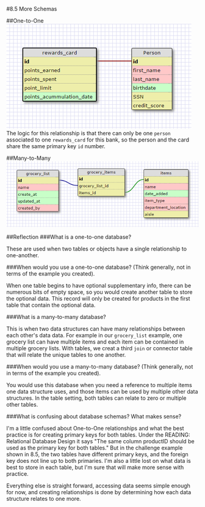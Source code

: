 #8.5 More Schemas

##One-to-One
![one-to-one](./imgs/one-to-one.png)
The logic for this relationship is that there can only be one `person` associated to one `rewards_card` for this bank, so the person and the card share the same primary key `id` number.

##Many-to-Many
![many-to-many](./imgs/many-to-many.png)

##Reflection
###What is a one-to-one database?

These are used when two tables or objects have a single relationship to one-another.  

###When would you use a one-to-one database? (Think generally, not in terms of the example you created).

When one table begins to have optional supplementary info, there can be numerous bits of empty space, so you would create another table to store the optional data. This record will only be created for products in the first table that contain the optional data.

###What is a many-to-many database?

This is when two data structures can have many relationships between each other's data data. For example in our `grocery_list` example, one grocery list can have multiple items and each item can be contained in multiple grocery lists. With tables, we creat a third `join` or connector table that will relate the unique tables to one another.

###When would you use a many-to-many database? (Think generally, not in terms of the example you created).

You would use this database when you need a reference to multiple items one data structure uses, and those items can be used by multiple other data structures. In the table setting, both tables can relate to zero or multiple other tables.

###What is confusing about database schemas? What makes sense?

I'm a little confused about One-to-One relationships and what the best practice is for creating primary keys for both tables.  Under the READING: Relational Database Design it says "The same column productID should be used as the primary key for both tables." But in the challenge example shown in 8.5, the two tables have different primary keys, and the foreign key does not line up to both primaries. I'm also a little lost on what data is best to store in each table, but I'm sure that will make more sense with practice.

Everything else is straight forward, accessing data seems simple enough for now, and creating relationships is done by determining how each data structure relates to one more.